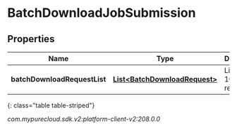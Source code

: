 # BatchDownloadJobSubmission


## Properties

| Name | Type | Description | Notes |
| ------------ | ------------- | ------------- | ------------- |
| **batchDownloadRequestList** | [**List&lt;BatchDownloadRequest&gt;**](BatchDownloadRequest) | List of up to 100 items requested |  |
{: class="table table-striped"}




_com.mypurecloud.sdk.v2:platform-client-v2:208.0.0_
